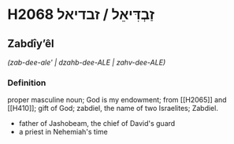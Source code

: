 # H2068 זַבְדִּיאֵל / זבדיאל

## Zabdîyʼêl

_(zab-dee-ale' | dzahb-dee-ALE | zahv-dee-ALE)_

### Definition

proper masculine noun; God is my endowment; from [[H2065]] and [[H410]]; gift of God; zabdiel, the name of two Israelites; Zabdiel.

- father of Jashobeam, the chief of David's guard
- a priest in Nehemiah's time
